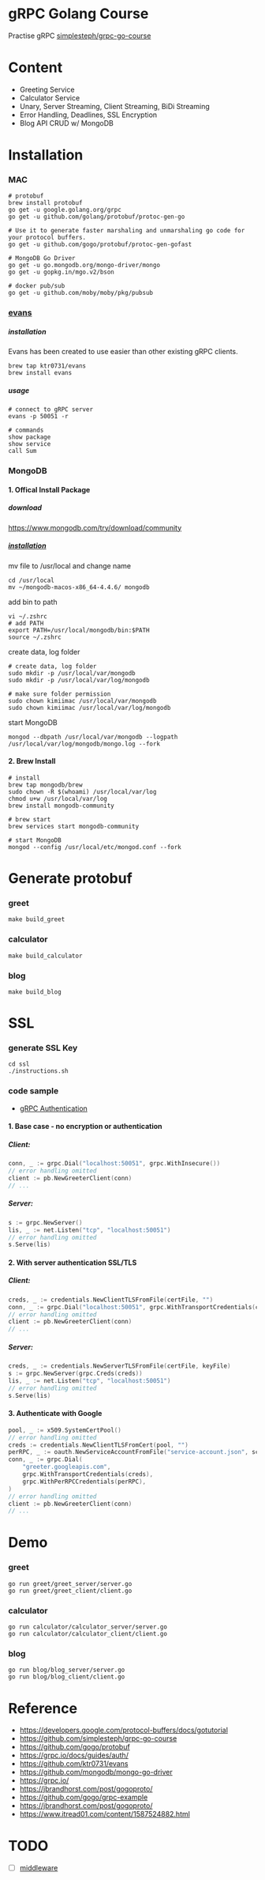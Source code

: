 # gRPC Golang Course

Practise gRPC [simplesteph/grpc-go-course][grpc-go-course]

# Content

- Greeting Service
- Calculator Service
- Unary, Server Streaming, Client Streaming, BiDi Streaming
- Error Handling, Deadlines, SSL Encryption
- Blog API CRUD w/ MongoDB

# Installation

### MAC
``` shell
# protobuf
brew install protobuf
go get -u google.golang.org/grpc
go get -u github.com/golang/protobuf/protoc-gen-go

# Use it to generate faster marshaling and unmarshaling go code for your protocol buffers.
go get -u github.com/gogo/protobuf/protoc-gen-gofast

# MongoDB Go Driver
go get -u go.mongodb.org/mongo-driver/mongo
go get -u gopkg.in/mgo.v2/bson

# docker pub/sub
go get -u github.com/moby/moby/pkg/pubsub
```

### [evans]
##### installation
Evans has been created to use easier than other existing gRPC clients.
``` shell
brew tap ktr0731/evans
brew install evans
```

##### usage
``` shell
# connect to gRPC server
evans -p 50051 -r

# commands
show package
show service
call Sum
```

### MongoDB
#### 1. Offical Install Package
##### download
https://www.mongodb.com/try/download/community

##### [installation][mongodb-osx-install]
mv file to /usr/local and change name
``` shell
cd /usr/local
mv ~/mongodb-macos-x86_64-4.4.6/ mongodb
```

add bin to path
``` shell
vi ~/.zshrc
# add PATH
export PATH=/usr/local/mongodb/bin:$PATH
source ~/.zshrc
```

create data, log folder
``` shell
# create data, log folder
sudo mkdir -p /usr/local/var/mongodb
sudo mkdir -p /usr/local/var/log/mongodb

# make sure folder permission
sudo chown kimiimac /usr/local/var/mongodb
sudo chown kimiimac /usr/local/var/log/mongodb
```

start MongoDB
``` shell
mongod --dbpath /usr/local/var/mongodb --logpath /usr/local/var/log/mongodb/mongo.log --fork
```

#### 2. Brew Install
```
# install
brew tap mongodb/brew
sudo chown -R $(whoami) /usr/local/var/log
chmod u+w /usr/local/var/log
brew install mongodb-community

# brew start
brew services start mongodb-community

# start MongoDB
mongod --config /usr/local/etc/mongod.conf --fork
```

# Generate protobuf
### greet
``` shell
make build_greet
```

### calculator
``` shell
make build_calculator
```

### blog
``` shell
make build_blog
```

# SSL
### generate SSL Key
``` shell
cd ssl
./instructions.sh  
```

### code sample
* [gRPC Authentication][auth]
#### 1. Base case - no encryption or authentication
##### Client:
```go
conn, _ := grpc.Dial("localhost:50051", grpc.WithInsecure())
// error handling omitted
client := pb.NewGreeterClient(conn)
// ...
```

##### Server:
``` go
s := grpc.NewServer()
lis, _ := net.Listen("tcp", "localhost:50051")
// error handling omitted
s.Serve(lis)
```

#### 2. With server authentication SSL/TLS
##### Client:
``` go
creds, _ := credentials.NewClientTLSFromFile(certFile, "")
conn, _ := grpc.Dial("localhost:50051", grpc.WithTransportCredentials(creds))
// error handling omitted
client := pb.NewGreeterClient(conn)
// ...
```

##### Server:
``` go
creds, _ := credentials.NewServerTLSFromFile(certFile, keyFile)
s := grpc.NewServer(grpc.Creds(creds))
lis, _ := net.Listen("tcp", "localhost:50051")
// error handling omitted
s.Serve(lis)
```

#### 3. Authenticate with Google
``` go
pool, _ := x509.SystemCertPool()
// error handling omitted
creds := credentials.NewClientTLSFromCert(pool, "")
perRPC, _ := oauth.NewServiceAccountFromFile("service-account.json", scope)
conn, _ := grpc.Dial(
    "greeter.googleapis.com",
    grpc.WithTransportCredentials(creds),
    grpc.WithPerRPCCredentials(perRPC),
)
// error handling omitted
client := pb.NewGreeterClient(conn)
// ...
```

# Demo
### greet
```shell
go run greet/greet_server/server.go
go run greet/greet_client/client.go
```

### calculator
```shell
go run calculator/calculator_server/server.go
go run calculator/calculator_client/client.go
```

### blog
```shell
go run blog/blog_server/server.go
go run blog/blog_client/client.go
```

# Reference
* https://developers.google.com/protocol-buffers/docs/gotutorial
* https://github.com/simplesteph/grpc-go-course
* https://github.com/gogo/protobuf
* https://grpc.io/docs/guides/auth/
* https://github.com/ktr0731/evans
* https://github.com/mongodb/mongo-go-driver
* https://grpc.io/
* https://jbrandhorst.com/post/gogoproto/
* https://github.com/gogo/grpc-example
* https://jbrandhorst.com/post/gogoproto/
* https://www.itread01.com/content/1587524882.html

# TODO
 - [ ] [middleware](https://github.com/grpc-ecosystem/go-grpc-middleware)

<!-- https://www.markdownguide.org/basic-syntax/ -->
[gotutorial]: https://developers.google.com/protocol-buffers/docs/gotutorial
[grpc-go-course]: https://github.com/simplesteph/grpc-go-course
[protobuf]: https://github.com/gogo/protobuf
[auth]: https://grpc.io/docs/guides/auth/
[evans]: https://github.com/ktr0731/evans
[mongodb-osx-install]: https://www.runoob.com/mongodb/mongodb-osx-install.html
[MongoDB Go Driver]: https://github.com/mongodb/mongo-go-driver